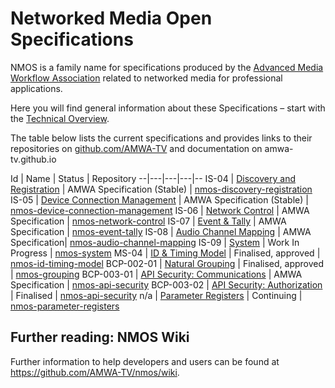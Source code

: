 # Networked Media Open Specifications

NMOS is a family name for specifications produced by the [Advanced Media Workflow Association](https://www.amwa.tv) related to networked media for professional applications.

Here you will find general information about these Specifications – start with the [Technical Overview](branches/master/NMOS_Technical_Overview.md).

The table below lists the current specifications and provides links to their repositories  on [github.com/AMWA-TV](https://github.com/AMWA-TV/) and documentation on amwa-tv.github.io

Id | Name  | Status  | Repository
--|---|---|---|--
IS-04 | [Discovery and Registration](https://amwa-tv.github.io/nmos-discovery-registration) | AMWA Specification (Stable) | [nmos-discovery-registration](https://github.com/AMWA-TV/nmos-discovery-registration)
IS-05 | [Device Connection Management](https://amwa-tv.github.io/nmos-device-connection-management) | AMWA Specification (Stable) | [nmos-device-connection-management](https://github.com/AMWA-TV/nmos-device-connection-management)
IS-06 | [Network Control](https://amwa-tv.github.io/nmos-network-control) | AMWA Specification | [nmos-network-control](https://github.com/AMWA-TV/nmos-network-control)
IS-07 | [Event & Tally](https://amwa-tv.github.io/nmos-event-tally) | AMWA Specification | [nmos-event-tally](https://github.com/AMWA-TV/nmos-event-tally)
IS-08 | [Audio Channel Mapping](https://amwa-tv.github.io/nmos-audio-channel-mapping/) | AMWA Specification| [nmos-audio-channel-mapping](https://github.com/AMWA-TV/nmos-audio-channel-mapping)
IS-09 | [System](https://amwa-tv.github.io/nmos-system) | Work In Progress | [nmos-system](https://github.com/AMWA-TV/nmos-system)
MS-04 | [ID & Timing Model](https://amwa-tv.github.io/nmos-id-timing-model/) | Finalised, approved  | [nmos-id-timing-model](https://github.com/AMWA-TV/nmos-id-timing-model)
BCP-002-01 | [Natural Grouping](https://amwa-tv.github.io/nmos-grouping/best-practice-natural-grouping.html) | Finalised, approved | [nmos-grouping](https://github.com/AMWA-TV/nmos-grouping)
BCP-003-01 | [API Security: Communications](https://amwa-tv.github.io/nmos-api-security/best-practice-secure-comms.html) | AMWA Specification | [nmos-api-security](https://github.com/AMWA-TV/nmos-api-security)
BCP-003-02 | [API Security: Authorization](https://amwa-tv.github.io/nmos-api-security/best-practice-authorisation.html) | Finalised | [nmos-api-security](https://github.com/AMWA-TV/nmos-api-security)
n/a | [Parameter Registers](https://amwa-tv.github.io/nmos-parameter-registers/) | Continuing  | [nmos-parameter-registers](https://github.com/AMWA-TV/nmos-parameter-registers)

## Further reading: NMOS Wiki

Further information to help developers and users can be found at <https://github.com/AMWA-TV/nmos/wiki>.
